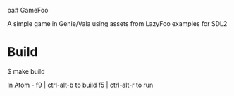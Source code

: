 pa# GameFoo

A simple game in Genie/Vala using assets from LazyFoo examples for SDL2





# Build
$ make build

In Atom -
  f9 | ctrl-alt-b to build
  f5 | ctrl-alt-r to run
